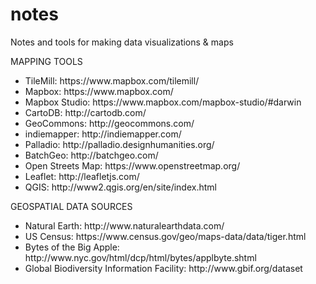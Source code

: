 # notes
Notes and tools for making data visualizations &amp; maps

MAPPING TOOLS
<ul>
  <li>TileMill: https://www.mapbox.com/tilemill/</li>
  <li>Mapbox: https://www.mapbox.com/</li>
  <li>Mapbox Studio: https://www.mapbox.com/mapbox-studio/#darwin</li>
  <li>CartoDB: http://cartodb.com/</li>
  <li>GeoCommons: http://geocommons.com/</li>
  <li>indiemapper: http://indiemapper.com/</li>
  <li>Palladio: http://palladio.designhumanities.org/</li>
  <li>BatchGeo: http://batchgeo.com/</li>
  <li>Open Streets Map: https://www.openstreetmap.org/</li>
  <li>Leaflet: http://leafletjs.com/</li>
  <li>QGIS: http://www2.qgis.org/en/site/index.html</li>
</ul>

GEOSPATIAL DATA SOURCES
<ul>
  <li>Natural Earth: http://www.naturalearthdata.com/</li>
  <li>US Census: https://www.census.gov/geo/maps-data/data/tiger.html</li>
  <li>Bytes of the Big Apple: http://www.nyc.gov/html/dcp/html/bytes/applbyte.shtml</li>
  <li>Global Biodiversity Information Facility: http://www.gbif.org/dataset</li>
</ul>

